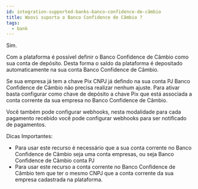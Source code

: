 ```yaml
---
id: integration-supported-banks-banco-confidence-de-câmbio
title: Woovi suporta o Banco Confidence de Câmbio ?
tags:
  - bank
---
```


Sim.

Com a plataforma é possível definir o Banco Confidence de Câmbio como sua conta de depósito. Desta forma o saldo da plataforma é depositado automaticamente na sua conta Banco Confidence de Câmbio.

Se sua empresa já tem a chave Pix CNPJ já defindo na sua conta PJ Banco Confidence de Câmbio não precisa realizar nenhum ajuste. Para ativar basta configurar como chave de depósito a chave Pix que está associada a conta corrente da sua empresa no Banco Confidence de Câmbio.

Você também pode configurar webhooks, nesta modalidade para cada pagamento recebido você pode configurar webhooks para ser notificado de pagamentos.

Dicas Importantes:

- Para usar este recurso é necessário que a sua conta corrente no Banco Confidence de Câmbio seja uma conta empresas, ou seja Banco Confidence de Câmbio conta PJ
- Para usar este recurso a conta corrente no Banco Confidence de Câmbio tem que ter o mesmo CNPJ que a conta corrente da sua empresa cadastrada na plataforma.

